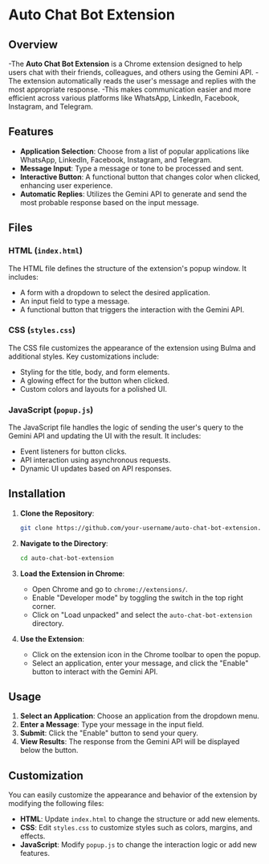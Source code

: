 # Auto Chat Bot Extension

## Overview

-The **Auto Chat Bot Extension** is a Chrome extension designed to help users chat with their friends, colleagues, and others using the Gemini API. 
-The extension automatically reads the user's message and replies with the most appropriate response. 
-This makes communication easier and more efficient across various platforms like WhatsApp, LinkedIn, Facebook, Instagram, and Telegram.

## Features

- **Application Selection**: Choose from a list of popular applications like WhatsApp, LinkedIn, Facebook, Instagram, and Telegram.
- **Message Input**: Type a message or tone to be processed and sent.
- **Interactive Button**: A functional button that changes color when clicked, enhancing user experience.
- **Automatic Replies**: Utilizes the Gemini API to generate and send the most probable response based on the input message.

## Files

### HTML (`index.html`)

The HTML file defines the structure of the extension's popup window. It includes:

- A form with a dropdown to select the desired application.
- An input field to type a message.
- A functional button that triggers the interaction with the Gemini API.

### CSS (`styles.css`)

The CSS file customizes the appearance of the extension using Bulma and additional styles. Key customizations include:

- Styling for the title, body, and form elements.
- A glowing effect for the button when clicked.
- Custom colors and layouts for a polished UI.

### JavaScript (`popup.js`)

The JavaScript file handles the logic of sending the user's query to the Gemini API and updating the UI with the result. It includes:

- Event listeners for button clicks.
- API interaction using asynchronous requests.
- Dynamic UI updates based on API responses.

## Installation

1. **Clone the Repository**:
    ```bash
    git clone https://github.com/your-username/auto-chat-bot-extension.git
    ```

2. **Navigate to the Directory**:
    ```bash
    cd auto-chat-bot-extension
    ```

3. **Load the Extension in Chrome**:
    - Open Chrome and go to `chrome://extensions/`.
    - Enable "Developer mode" by toggling the switch in the top right corner.
    - Click on "Load unpacked" and select the `auto-chat-bot-extension` directory.

4. **Use the Extension**:
    - Click on the extension icon in the Chrome toolbar to open the popup.
    - Select an application, enter your message, and click the "Enable" button to interact with the Gemini API.

## Usage

1. **Select an Application**: Choose an application from the dropdown menu.
2. **Enter a Message**: Type your message in the input field.
3. **Submit**: Click the "Enable" button to send your query.
4. **View Results**: The response from the Gemini API will be displayed below the button.

## Customization

You can easily customize the appearance and behavior of the extension by modifying the following files:

- **HTML**: Update `index.html` to change the structure or add new elements.
- **CSS**: Edit `styles.css` to customize styles such as colors, margins, and effects.
- **JavaScript**: Modify `popup.js` to change the interaction logic or add new features.
